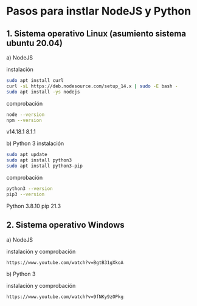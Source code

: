 # Pasos para instlar NodeJS y Python

## 1. Sistema operativo Linux (asumiento sistema ubuntu 20.04)

a) NodeJS

instalación
```bash
sudo apt install curl
curl -sL https://deb.nodesource.com/setup_14.x | sudo -E bash -
sudo apt install -ys nodejs
```
comprobación
```bash
node --version
npm --version
````
v14.18.1
8.1.1


b) Python 3
instalación
```bash
sudo apt update
sudo apt install python3
sudo apt install python3-pip
```
comprobación
```bash
python3 --version
pip3 --version
````
Python 3.8.10
pip 21.3




## 2. Sistema operativo Windows

a) NodeJS

instalación y comprobación
```
https://www.youtube.com/watch?v=BgtB31gXkoA
```

b) Python 3

instalación y comprobación
```
https://www.youtube.com/watch?v=9fNKy9zOPkg
```